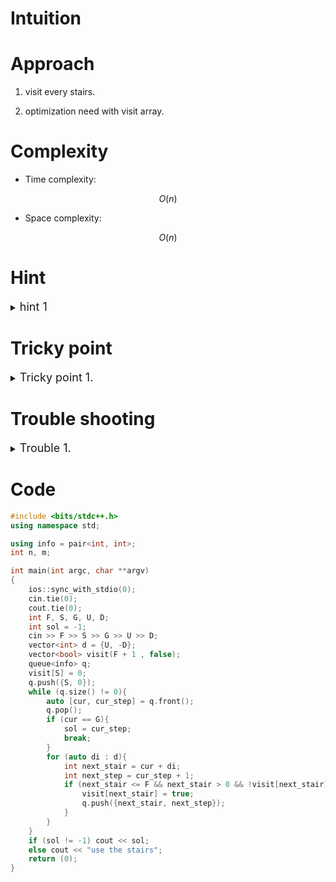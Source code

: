# Intuition
<!-- Describe your first thoughts on how to solve this problem. -->



# Approach
<!-- Describe your approach to solving the problem. -->

1. visit every stairs.

2. optimization need with visit array.

# Complexity
- Time complexity:
<!-- Add your time complexity here, e.g. $$O(n)$$ -->
$$ O(n) $$

- Space complexity:
<!-- Add your space complexity here, e.g. $$O(n)$$ -->
$$ O(n) $$

# Hint

<details>
<summary> <font size="4"> hint 1 </font> </summary>
<div markdown="1">

DFS

</div>
</details>

# Tricky point

<details>
<summary> <font size="4"> Tricky point 1. </font> </summary>
<div markdown="1">


</div>
</details>

# Trouble shooting

<details>
<summary> <font size="4"> Trouble 1. </font> </summary>
<div markdown="1">

0th floor doesn't exist.

</div>
</details>

# Code
```cpp []
#include <bits/stdc++.h>
using namespace std;

using info = pair<int, int>;
int n, m;

int	main(int argc, char **argv)
{
	ios::sync_with_stdio(0);
	cin.tie(0);
	cout.tie(0);
	int F, S, G, U, D;
	int sol = -1;
	cin >> F >> S >> G >> U >> D;
	vector<int> d = {U, -D};
	vector<bool> visit(F + 1 , false);
	queue<info> q;
	visit[S] = 0;
	q.push({S, 0});
	while (q.size() != 0){
		auto [cur, cur_step] = q.front();
		q.pop();
		if (cur == G){
			sol = cur_step;
			break;
		}
		for (auto di : d){
			int next_stair = cur + di;
			int next_step = cur_step + 1;
			if (next_stair <= F && next_stair > 0 && !visit[next_stair]){
				visit[next_stair] = true;
				q.push({next_stair, next_step});
			}
		}
	}
	if (sol != -1) cout << sol;
	else cout << "use the stairs";
	return (0);
}

```

